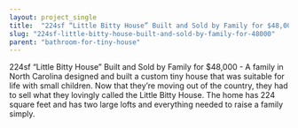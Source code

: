 ```yaml
---
layout: project_single
title:  "224sf “Little Bitty House” Built and Sold by Family for $48,000"
slug: "224sf-little-bitty-house-built-and-sold-by-family-for-48000"
parent: "bathroom-for-tiny-house"
---
```

224sf “Little Bitty House” Built and Sold by Family for $48,000 - A family in North Carolina designed and built a custom tiny house that was suitable for life with small children. Now that they’re moving out of the country, they had to sell what they lovingly called the Little Bitty House. The home has 224 square feet and has two large lofts and everything needed to raise a family simply.